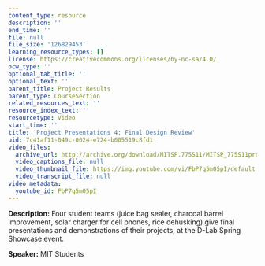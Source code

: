 ```yaml
---
content_type: resource
description: ''
end_time: ''
file: null
file_size: '126829453'
learning_resource_types: []
license: https://creativecommons.org/licenses/by-nc-sa/4.0/
ocw_type: ''
optional_tab_title: ''
optional_text: ''
parent_title: Project Results
parent_type: CourseSection
related_resources_text: ''
resource_index_text: ''
resourcetype: Video
start_time: ''
title: 'Project Presentations 4: Final Design Review'
uid: 7c41af11-049c-0024-e724-b005519c8fd1
video_files:
  archive_url: http://archive.org/download/MITSP.775S11/MITSP_775S11proj04_300k.mp4
  video_captions_file: null
  video_thumbnail_file: https://img.youtube.com/vi/FbP7q5m05pI/default.jpg
  video_transcript_file: null
video_metadata:
  youtube_id: FbP7q5m05pI
---
```


**Description:** Four student teams (juice bag sealer, charcoal barrel improvement, solar charger for cell phones, rice dehusking) give final presentations and demonstrations of their projects, at the D-Lab Spring Showcase event.

**Speaker:** MIT Students

